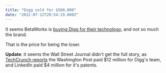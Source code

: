 ```yaml
---
title: "Digg sold for $500,000"
date: "2012-07-12T20:54:19.000Z"
---
```


It seems BetaWorks is [buying Digg for their technology](http://online.wsj.com/article/SB10001424052702304373804577523181002565776.html), and not so much the brand.

That is the price for being the loser.

**Update**: it seems the Wall Street Journal didn't get the full story, as [TechCrunch reports](http://techcrunch.com/2012/07/12/digg-sold-to-linkedin-and-the-washington-post-and-betaworks/) the Washington Post paid $12 million for Digg's team, and LinkedIn paid $4 million for it's patents.